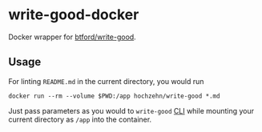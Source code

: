# write-good-docker

Docker wrapper for [btford/write-good](https://github.com/btford/write-good).

## Usage

For linting `README.md` in the current directory, you would run

    docker run --rm --volume $PWD:/app hochzehn/write-good *.md

Just pass parameters as you would to `write-good` [CLI](https://github.com/btford/write-good#cli) while mounting your current directory as `/app` into the container.

